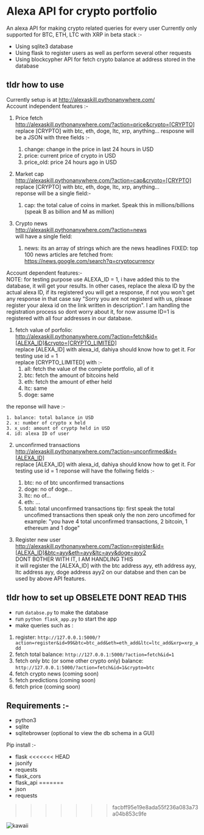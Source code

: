 # Alexa API for crypto portfolio
An alexa API for making crypto related queries for every user
Currently only supported for BTC, ETH, LTC with XRP in beta
stack :-
- Using sqlite3 database
- Using flask to register users as well as perform several other requests
- Using blockcypher API for fetch crypto balance at address stored in the database

## tldr how to use
Currently setup is at http://alexaskill.pythonanywhere.com/  
Account independent features :-  
1. Price fetch  
  http://alexaskill.pythonanywhere.com/?action=price&crypto=[CRYPTO]
  replace [CRYPTO] with btc, eth, doge, ltc, xrp, anything... 
  resposne will be a JSON with three fields :-
    1. change: change in the price in last 24 hours in USD
    2. price: current price of crypto in USD
    3. price_old: price 24 hours ago in USD

2. Market cap  
  http://alexaskill.pythonanywhere.com/?action=cap&crypto=[CRYPTO]  
    replace [CRYPTO] with btc, eth, doge, ltc, xrp, anything...   
    reponse will be a single field:-  
      1. cap: the total calue of coins in market. Speak this in millions/billions (speak B as billion and M as million)


3. Crypto news       
  http://alexaskill.pythonanywhere.com/?action=news    
  will have a single field:  
    1. news: its an array of strings which are the news headlines
     FIXED: top 100 news articles are fetched from: https://news.google.com/search?q=cryptocurrency

Account dependent features:-  
NOTE: for testing purpose use ALEXA_ID = 1, i have added this to the database, it will get your results. In other cases, replace the alexa ID by the actual alexa ID, if its registered you will get a response, if not you won't get any response in that case say "Sorry you are not registerd with us, please register your alexa id on the link written in description".
I am handling the registration process so dont worry about it, for now assume ID=1 is registered with all four addresses in our database. 

1. fetch value of porfolio:   
  http://alexaskill.pythonanywhere.com/?action=fetch&id=[ALEXA_ID]&crypto=[CRYPTO_LIMITED]  
  replace [ALEXA_ID] with alexa_id, dahiya should know how to get it. For testing use id = 1  
  replace [CRYPTO_LIMITED] with :-  
    1. all: fetch the value of the complete portfolio, all of it
    2. btc: fetch the amount of bitcoins held
    3. eth: fetch the amount of ether held
    4. ltc: same
    5. doge: same
    
  the reponse will have :-  
  
    1. balance: total balance in USD
    2. x: number of crypto x held
    3. x_usd: amount of cryptp held in USD
    4. id: alexa ID of user

2. unconfirmed transactions  
  http://alexaskill.pythonanywhere.com/?action=unconfirmed&id=[ALEXA_ID]  
  replace [ALEXA_ID] with alexa_id, dahiya should know how to get it. For testing use id = 1
  reponse will have the follwing fields :-  
    1. btc: no of btc unconfirmed transactions
    2. doge: no of doge...
    3. ltc: no of...
    5. eth: ...
    5. total: total unconfirmed transactions
   tip: first speak the total uncofimed transactions then speak only the non zero uncofimed for example: "you have 4 total unconfirmed      transactions, 2 bitcoin, 1 ethereum and 1 doge" 

3. Register new user  
  http://alexaskill.pythonanywhere.com/?action=register&id=[ALEXA_ID]&btc=ayy&eth=ayy&ltc=ayy&doge=ayy2   
  DONT BOTHER WITH IT, I AM HANDLING THIS  
  it will register the [ALEXA_ID] with the btc address ayy, eth address ayy, ltc address ayy, doge address ayy2 on our databse and then can be used by above API features. 

  

## tldr how to set up  OBSELETE DONT READ THIS
- run `databse.py` to make the database
- run `python flask_app.py` to start the app
- make queries such as :  
1. register: `http://127.0.0.1:5000/?action=register&id=99&btc=btc_add&eth=eth_add&ltc=ltc_add&xrp=xrp_add`
2. fetch total balance: `http://127.0.0.1:5000/?action=fetch&id=1`
3. fetch only btc (or some other crypto only) balance: `http://127.0.0.1:5000/?action=fetch&id=1&crypto=btc`
4. fetch crypto news (coming soon)
5. fetch predictions (coming soon)
6. fetch price (coming soon)

## Requirements :-
- python3
- sqlite
- sqlitebrowser (optional to view the db schema in a GUI)

Pip install :-
- flask
<<<<<<< HEAD
- jsonify
- requests
- flask_cors
- flask_api
=======
- json
- requests
>>>>>>> facbff95e19e8ada55f236a083a73a04b853c9fe

![kawaii](https://raw.githubusercontent.com/TimeTraveller-San/alexa-skill-API/master/kawaii.png)
